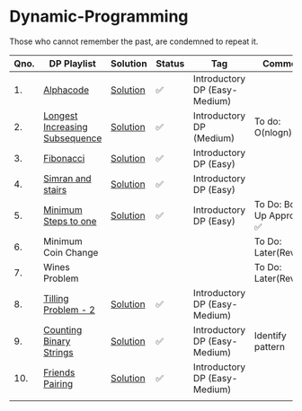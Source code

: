 # Dynamic-Programming
Those who cannot remember the past, are condemned to repeat it.

|Qno.|  DP Playlist | Solution |Status | Tag |Comments |
| ------ | ------------- | -------|------ | ------ | -------- |
|1.| [Alphacode](https://www.spoj.com/problems/ACODE/) | [Solution](https://github.com/anuanu0-0/Recursion_and_Dynamic-Programming/blob/master/Introductory_DP/Alphacode.cpp) | :white_check_mark: |Introductory DP (Easy-Medium)| |
|2.|[Longest Increasing Subsequence](https://leetcode.com/problems/longest-increasing-subsequence/)|[Solution](https://github.com/anuanu0-0/Recursion_and_Dynamic-Programming/blob/master/Introductory_DP/LIS.cpp)|:white_check_mark:|Introductory DP (Medium)| To do: O(nlogn) sol |
|3.|[Fibonacci](https://leetcode.com/problems/fibonacci-number/)|[Solution](https://github.com/anuanu0-0/Recursion_and_Dynamic-Programming/blob/master/Introductory_DP/Fibonacci.cpp)|:white_check_mark:|Introductory DP (Easy)|| 
|4.|[Simran and stairs](https://www.hackerearth.com/practice/basic-programming/recursion/recursion-and-backtracking/practice-problems/algorithm/simran-and-stairs/description/)|[Solution](https://github.com/anuanu0-0/Recursion_and_Dynamic-Programming/blob/master/Introductory_DP/Simran_and_stairs.cpp)|:white_check_mark:|Introductory DP (Easy)||
|5.|[Minimum Steps to one](https://codezen.codingninjas.com/practice/471/852/min-steps-to-one-using-dp)|[Solution](https://github.com/anuanu0-0/Recursion_and_Dynamic-Programming/blob/master/Introductory_DP/MinStepsToOne.cpp)|:white_check_mark:|Introductory DP (Easy)| To Do: Bottom Up Approach :white_check_mark:|
|6.|Minimum Coin Change||||To Do: Later(Revision)|
|7.|Wines Problem||||To Do: Later(Revision)|
|8.|[Tilling Problem - 2](https://github.com/anuanu0-0/Recursion_and_Dynamic-Programming/blob/master/Questions/Tiling%20Problem.md) |[Solution](https://github.com/anuanu0-0/Recursion_and_Dynamic-Programming/blob/master/Introductory_DP/TillingProblem2.cpp)|:white_check_mark: |Introductory DP (Easy-Medium)||
|9.|[Counting Binary Strings](https://github.com/anuanu0-0/Recursion_and_Dynamic-Programming/blob/master/Questions/Count%20number%20of%20Binary%20Strings.md)|[Solution](https://github.com/anuanu0-0/Recursion_and_Dynamic-Programming/blob/master/Introductory_DP/CountBinaryStrings.cpp)|:white_check_mark: |Introductory DP (Easy-Medium)|Identify pattern|
|10.|[Friends Pairing ](https://github.com/anuanu0-0/Recursion_and_Dynamic-Programming/blob/master/Questions/Friends%20Pairing.md)|[Solution](https://github.com/anuanu0-0/Recursion_and_Dynamic-Programming/blob/master/Introductory_DP/FriendsPairing.cpp)|:white_check_mark: |Introductory DP (Easy-Medium)||
|||||||
